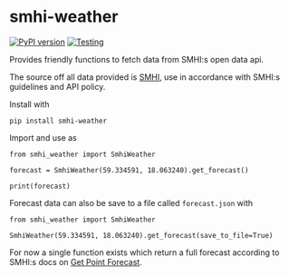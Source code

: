 # smhi-weather

[![PyPI version](https://badge.fury.io/py/smhi-weather.svg)](https://badge.fury.io/py/smhi-weather)
[![Testing](https://github.com/Wesztman/smhi-weather/actions/workflows/testing.yml/badge.svg)](https://github.com/Wesztman/smhi-weather/actions/workflows/testing.yml)

Provides friendly functions to fetch data from SMHI:s open data api.

The source off all data provided is [SMHI](http://opendata.smhi.se/apidocs/metfcst/index.html),
use in accordance with SMHI:s guidelines and API policy.

Install with

`pip install smhi-weather`

Import and use as

```
from smhi_weather import SmhiWeather

forecast = SmhiWeather(59.334591, 18.063240).get_forecast()

print(forecast)
```

Forecast data can also be save to a file called `forecast.json` with

```
from smhi_weather import SmhiWeather

SmhiWeather(59.334591, 18.063240).get_forecast(save_to_file=True)
```

For now a single function exists which return a full forecast according to SMHI:s docs on [Get Point Forecast](http://opendata.smhi.se/apidocs/metfcst/get-forecast.html).
